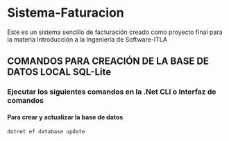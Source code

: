 # Sistema-Faturacion

Este es un sistema sencillo de facturación creado como proyecto final para la materia Introducción a la Ingeniería de Software-ITLA

## COMANDOS PARA CREACIÓN DE LA BASE DE DATOS LOCAL SQL-Lite

### Ejecutar los siguientes comandos en la .Net CLI o Interfaz de comandos

#### Para crear y actualizar la base de datos 
    
    dotnet ef database update
    
